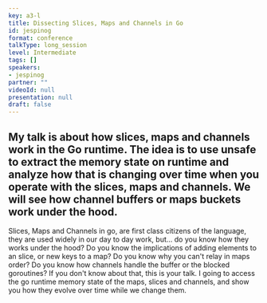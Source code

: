```yaml
---
key: a3-l
title: Dissecting Slices, Maps and Channels in Go
id: jespinog
format: conference
talkType: long_session
level: Intermediate
tags: []
speakers:
- jespinog
partner: ""
videoId: null
presentation: null
draft: false
---
```

My talk is about how slices, maps and channels work in the Go runtime. The idea is to use unsafe to extract the memory state on runtime and analyze how that is changing over time when you operate with the slices, maps and channels. We will see how channel buffers or maps buckets work under the hood.
---
Slices, Maps and Channels in go, are first class citizens of the language, they are used widely in our day to day work, but... do you know how they works under the hood? Do you know the implications of adding elements to an slice, or new keys to a map? Do you know why you can't relay in maps order? Do you know how channels handle the buffer or the blocked goroutines? If you don't know about that, this is your talk. I going to access the go runtime memory state of the maps, slices and channels, and show you how they evolve over time while we change them.